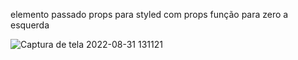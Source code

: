 elemento passado props para styled com props
função para zero a esquerda

![Captura de tela 2022-08-31 131121](https://user-images.githubusercontent.com/73972922/187727085-7a07d632-095f-4488-a926-773a7e4935a7.jpg)
